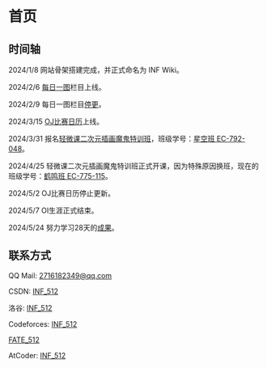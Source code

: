 # 首页

## 时间轴

2024/1/8 网站骨架搭建完成，并正式命名为 INF Wiki。

2024/2/6 [每日一图](/daily_picture/)栏目上线。

2024/2/9 每日一图栏目[停更](/other/daily_picture_stop/)。

2024/3/15 [OJ比赛日历](/oj_contest_calendar/)上线。

2024/3/31 报名[轻微课二次元插画魔鬼特训班](https://www.qingwk.com/school)，班级学号：[星空班 EC-792-048](https://www.qingwk.com/u/72905412/class)。

2024/4/25 轻微课二次元插画魔鬼特训班正式开课，因为特殊原因换班，现在的班级学号：[鹤鸣班 EC-775-115](https://www.qingwk.com/u/72905412/class)。

2024/5/2 OJ比赛日历停止更新。

2024/5/7 OI生涯正式结束。

2024/5/24 努力学习28天的[成果](https://www.qingwk.com/coach/question/detail-16585283.html)。

## 联系方式

QQ Mail: 2716182349@qq.com

CSDN: [INF_512](https://blog.csdn.net/INF_512)

洛谷: [INF_512](https://www.luogu.com.cn/user/560068)

Codeforces: [INF_512](https://codeforces.com/profile/INF_512)

[FATE_512](https://codeforces.com/profile/FATE_512)

AtCoder: [INF_512](https://atcoder.jp/users/INF_512)
